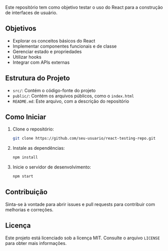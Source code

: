 
Este repositório tem como objetivo testar o uso do React para a construção de interfaces de usuário.

## Objetivos

- Explorar os conceitos básicos do React
- Implementar componentes funcionais e de classe
- Gerenciar estado e propriedades
- Utilizar hooks
- Integrar com APIs externas

## Estrutura do Projeto

- `src/`: Contém o código-fonte do projeto
- `public/`: Contém os arquivos públicos, como o `index.html`
- `README.md`: Este arquivo, com a descrição do repositório

## Como Iniciar

1. Clone o repositório:
    ```sh
    git clone https://github.com/seu-usuario/react-testing-repo.git
    ```
2. Instale as dependências:
    ```sh
    npm install
    ```
3. Inicie o servidor de desenvolvimento:
    ```sh
    npm start
    ```

## Contribuição

Sinta-se à vontade para abrir issues e pull requests para contribuir com melhorias e correções.

## Licença

Este projeto está licenciado sob a licença MIT. Consulte o arquivo `LICENSE` para obter mais informações.